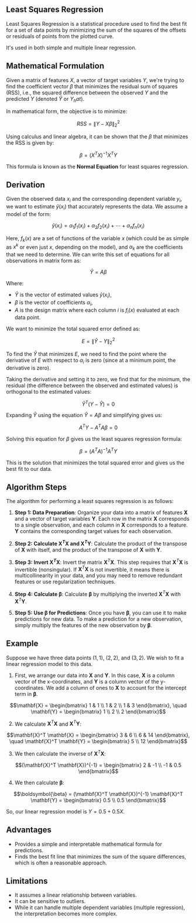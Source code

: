## Least Squares Regression

Least Squares Regression is a statistical procedure used to find the best fit for a set of data points by minimizing the sum of the squares of the offsets or residuals of points from the plotted curve.

It's used in both simple and multiple linear regression.

## Mathematical Formulation

Given a matrix of features $X$, a vector of target variables $Y$, we're trying to find the coefficient vector $β$ that minimizes the residual sum of squares (RSS), i.e., the squared difference between the observed $Y$ and the predicted $Y$ (denoted $Ŷ$ or $Y_hat$).

In mathematical form, the objective is to minimize:

$$
RSS = \| Y - Xβ \|_{2}^{2}
$$

Using calculus and linear algebra, it can be shown that the $β$ that minimizes the RSS is given by:

$$
β = (X^{T}X)^{-1}X^{T}Y
$$

This formula is known as the **Normal Equation** for least squares regression.

## Derivation

Given the observed data $x_i$ and the corresponding dependent variable $y_i$, we want to estimate $\hat{y}(x_i)$ that accurately represents the data. We assume a model of the form:

$$\hat{y}(x_i) = {\alpha}_1 f_1(x_i) + {\alpha}_2 f_2(x_i) + \cdots + {\alpha}_n f_n(x_i)$$

Here, $f_k(x)$ are a set of functions of the variable $x$ (which could be as simple as $x^k$ or even just $x$, depending on the model), and ${\alpha}_k$ are the coefficients that we need to determine. We can write this set of equations for all observations in matrix form as:

$$\hat{Y} = A{\beta}$$

Where:
- $\hat{Y}$ is the vector of estimated values $\hat{y}(x_i)$,
- ${\beta}$ is the vector of coefficients ${\alpha}_i$, 
- $A$ is the design matrix where each column $i$ is $f_i(x)$ evaluated at each data point.

We want to minimize the total squared error defined as:

$$E = \|{\hat{Y} - Y}\|_{2}^2$$

To find the $\hat{Y}$ that minimizes $E$, we need to find the point where the derivative of $E$ with respect to ${\alpha}_i$ is zero (since at a minimum point, the derivative is zero). 

Taking the derivative and setting it to zero, we find that for the minimum, the residual (the difference between the observed and estimated values) is orthogonal to the estimated values:

$$\hat{Y}^T (Y - \hat{Y}) = 0$$

Expanding $\hat{Y}$ using the equation $\hat{Y} = A{\beta}$ and simplifying gives us:

$$A^T Y - A^T A {\beta} = 0$$

Solving this equation for $\beta$ gives us the least squares regression formula:

$${\beta} = (A^T A)^{-1} A^T Y$$

This is the solution that minimizes the total squared error and gives us the best fit to our data.

## Algorithm Steps

The algorithm for performing a least squares regression is as follows:

1. **Step 1: Data Preparation**: Organize your data into a matrix of features $\mathbf{X}$ and a vector of target variables $\mathbf{Y}$. Each row in the matrix $\mathbf{X}$ corresponds to a single observation, and each column in $\mathbf{X}$ corresponds to a feature. $\mathbf{Y}$ contains the corresponding target values for each observation.

2. **Step 2: Calculate $\mathbf{X}^T \mathbf{X}$ and $\mathbf{X}^T \mathbf{Y}$**: Calculate the product of the transpose of $\mathbf{X}$ with itself, and the product of the transpose of $\mathbf{X}$ with $\mathbf{Y}$.

3. **Step 3: Invert $\mathbf{X}^T \mathbf{X}$**: Invert the matrix $\mathbf{X}^T \mathbf{X}$. This step requires that $\mathbf{X}^T \mathbf{X}$ is invertible (nonsingular). If $\mathbf{X}^T \mathbf{X}$ is not invertible, it means there is multicollinearity in your data, and you may need to remove redundant features or use regularization techniques.

4. **Step 4: Calculate $\boldsymbol{\beta}$**: Calculate $\boldsymbol{\beta}$ by multiplying the inverted $\mathbf{X}^T \mathbf{X}$ with $\mathbf{X}^T \mathbf{Y}$.

5. **Step 5: Use $\boldsymbol{\beta}$ for Predictions**: Once you have $\boldsymbol{\beta}$, you can use it to make predictions for new data. To make a prediction for a new observation, simply multiply the features of the new observation by $\boldsymbol{\beta}$.

## Example

Suppose we have three data points $(1, 1)$, $(2, 2)$, and $(3, 2)$. We wish to fit a linear regression model to this data.

1. First, we arrange our data into $\mathbf{X}$ and $\mathbf{Y}$. In this case, $\mathbf{X}$ is a column vector of the x-coordinates, and $\mathbf{Y}$ is a column vector of the y-coordinates. We add a column of ones to $\mathbf{X}$ to account for the intercept term in $\boldsymbol{\beta}$.

$$\mathbf{X} = \begin{bmatrix} 1 & 1 \\ 1 & 2 \\ 1 & 3 \end{bmatrix}, \quad \mathbf{Y} = \begin{bmatrix} 1 \\ 2 \\ 2 \end{bmatrix}$$

2. We calculate $\mathbf{X}^T \mathbf{X}$ and $\mathbf{X}^T \mathbf{Y}$:

$$\mathbf{X}^T \mathbf{X} = \begin{bmatrix} 3 & 6 \\ 6 & 14 \end{bmatrix}, \quad \mathbf{X}^T \mathbf{Y} = \begin{bmatrix} 5 \\ 12 \end{bmatrix}$$

3. We then calculate the inverse of $\mathbf{X}^T \mathbf{X}$:

$$(\mathbf{X}^T \mathbf{X})^{-1} = \begin{bmatrix} 2 & -1 \\ -1 & 0.5 \end{bmatrix}$$

4. We then calculate $\boldsymbol{\beta}$:

$$\boldsymbol{\beta} = (\mathbf{X}^T \mathbf{X})^{-1} \mathbf{X}^T \mathbf{Y} = \begin{bmatrix} 0.5 \\ 0.5 \end{bmatrix}$$

So, our linear regression model is $Y = 0.5 + 0.5X$.

## Advantages

- Provides a simple and interpretable mathematical formula for predictions.
- Finds the best fit line that minimizes the sum of the square differences, which is often a reasonable approach.

## Limitations

- It assumes a linear relationship between variables.
- It can be sensitive to outliers.
- While it can handle multiple dependent variables (multiple regression), the interpretation becomes more complex.
